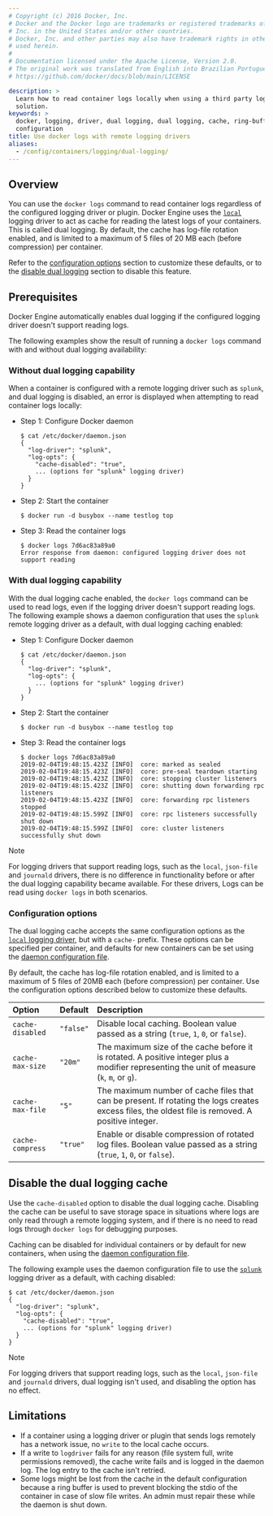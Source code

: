 ```yaml
---
# Copyright (c) 2016 Docker, Inc.
# Docker and the Docker logo are trademarks or registered trademarks of Docker,
# Inc. in the United States and/or other countries.
# Docker, Inc. and other parties may also have trademark rights in other terms
# used herein.
#
# Documentation licensed under the Apache License, Version 2.0.
# The original work was translated from English into Brazilian Portuguese.
# https://github.com/docker/docs/blob/main/LICENSE

description: >
  Learn how to read container logs locally when using a third party logging
  solution.
keywords: >
  docker, logging, driver, dual logging, dual logging, cache, ring-buffer,
  configuration
title: Use docker logs with remote logging drivers
aliases:
  - /config/containers/logging/dual-logging/
---
```

## Overview

You can use the `docker logs` command to read container logs regardless of the
configured logging driver or plugin. Docker Engine uses the [`local`](drivers/local.md)
logging driver to act as cache for reading the latest logs of your containers.
This is called dual logging. By default, the cache has log-file rotation
enabled, and is limited to a maximum of 5 files of 20 MB each (before
compression) per container.

Refer to the [configuration options](#configuration-options) section to customize
these defaults, or to the [disable dual logging](#disable-the-dual-logging-cache)
section to disable this feature.

## Prerequisites

Docker Engine automatically enables dual logging if the configured logging
driver doesn't support reading logs.

The following examples show the result of running a `docker logs` command with
and without dual logging availability:

### Without dual logging capability

When a container is configured with a remote logging driver such as `splunk`, and
dual logging is disabled, an error is displayed when attempting to read container
logs locally:

- Step 1: Configure Docker daemon

  ```console
  $ cat /etc/docker/daemon.json
  {
    "log-driver": "splunk",
    "log-opts": {
      "cache-disabled": "true",
      ... (options for "splunk" logging driver)
    }
  }
  ```

- Step 2: Start the container

  ```console
  $ docker run -d busybox --name testlog top
  ```

- Step 3: Read the container logs

  ```console
  $ docker logs 7d6ac83a89a0
  Error response from daemon: configured logging driver does not support reading
  ```

### With dual logging capability

With the dual logging cache enabled, the `docker logs` command can be used to
read logs, even if the logging driver doesn't support reading logs. The following
example shows a daemon configuration that uses the `splunk` remote logging driver
as a default, with dual logging caching enabled:

- Step 1: Configure Docker daemon

  ```console
  $ cat /etc/docker/daemon.json
  {
    "log-driver": "splunk",
    "log-opts": {
      ... (options for "splunk" logging driver)
    }
  }
  ```

- Step 2: Start the container

  ```console
  $ docker run -d busybox --name testlog top
  ```

- Step 3: Read the container logs

  ```console
  $ docker logs 7d6ac83a89a0
  2019-02-04T19:48:15.423Z [INFO]  core: marked as sealed
  2019-02-04T19:48:15.423Z [INFO]  core: pre-seal teardown starting
  2019-02-04T19:48:15.423Z [INFO]  core: stopping cluster listeners
  2019-02-04T19:48:15.423Z [INFO]  core: shutting down forwarding rpc listeners
  2019-02-04T19:48:15.423Z [INFO]  core: forwarding rpc listeners stopped
  2019-02-04T19:48:15.599Z [INFO]  core: rpc listeners successfully shut down
  2019-02-04T19:48:15.599Z [INFO]  core: cluster listeners successfully shut down
  ```

> [!NOTE]
>
> For logging drivers that support reading logs, such as the `local`, `json-file`
> and `journald` drivers, there is no difference in functionality before or after
> the dual logging capability became available. For these drivers, Logs can be
> read using `docker logs` in both scenarios.

### Configuration options

The dual logging cache accepts the same configuration options as the
[`local` logging driver](drivers/local.md), but with a `cache-` prefix. These options
can be specified per container, and defaults for new containers can be set using
the [daemon configuration file](/reference/cli/dockerd/#daemon-configuration-file).

By default, the cache has log-file rotation enabled, and is limited to a maximum
of 5 files of 20MB each (before compression) per container. Use the configuration
options described below to customize these defaults.

| Option           | Default   | Description                                                                                                                                       |
| :--------------- | :-------- | :------------------------------------------------------------------------------------------------------------------------------------------------ |
| `cache-disabled` | `"false"` | Disable local caching. Boolean value passed as a string (`true`, `1`, `0`, or `false`).                                                           |
| `cache-max-size` | `"20m"`   | The maximum size of the cache before it is rotated. A positive integer plus a modifier representing the unit of measure (`k`, `m`, or `g`).       |
| `cache-max-file` | `"5"`     | The maximum number of cache files that can be present. If rotating the logs creates excess files, the oldest file is removed. A positive integer. |
| `cache-compress` | `"true"`  | Enable or disable compression of rotated log files. Boolean value passed as a string (`true`, `1`, `0`, or `false`).                              |

## Disable the dual logging cache

Use the `cache-disabled` option to disable the dual logging cache. Disabling the
cache can be useful to save storage space in situations where logs are only read
through a remote logging system, and if there is no need to read logs through
`docker logs` for debugging purposes.

Caching can be disabled for individual containers or by default for new containers,
when using the [daemon configuration file](/reference/cli/dockerd/#daemon-configuration-file).

The following example uses the daemon configuration file to use the [`splunk`](drivers/splunk.md)
logging driver as a default, with caching disabled:

```console
$ cat /etc/docker/daemon.json
{
  "log-driver": "splunk",
  "log-opts": {
    "cache-disabled": "true",
    ... (options for "splunk" logging driver)
  }
}
```

> [!NOTE]
>
> For logging drivers that support reading logs, such as the `local`, `json-file`
> and `journald` drivers, dual logging isn't used, and disabling the option has
> no effect.

## Limitations

- If a container using a logging driver or plugin that sends logs remotely
  has a network issue, no `write` to the local cache occurs.
- If a write to `logdriver` fails for any reason (file system full, write
  permissions removed), the cache write fails and is logged in the daemon log.
  The log entry to the cache isn't retried.
- Some logs might be lost from the cache in the default configuration because a
  ring buffer is used to prevent blocking the stdio of the container in case of
  slow file writes. An admin must repair these while the daemon is shut down.
